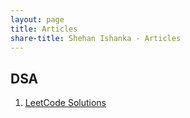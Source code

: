 ```yaml
---
layout: page
title: Articles
share-title: Shehan Ishanka - Articles
---
```


<span class="fa"></span> DSA
----------
1. [LeetCode Solutions](/leetcode-solutions)
